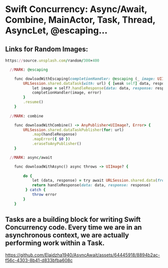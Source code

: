 Swift Concurrency: Async/Await, Combine, MainActor, Task, Thread, AsyncLet, @escaping...
============

Links for Random Images: 
------------------------

```````````````````````ruby
https://source.unsplash.com/random/300×400

```````````````````````
 
```````````````````````ruby
  //MARK: @escaping

    func dowloadWithEscaping(completionHandler: @escaping (_ image: UIImage?, _ error: Error?) -> Void) {
        URLSession.shared.dataTask(with: url) { [weak self] data, response, error in
            let image = self?.handleResponse(data: data, response: response)
            completionHandler(image, error)
        }
        .resume()
    }
 
  //MARK: combine

    func downloadWithCombine() -> AnyPublisher<UIImage?, Error> {
        URLSession.shared.dataTaskPublisher(for: url)
            .map(handleResponse)
            .mapError({ $0 })
            .eraseToAnyPublisher()
    }

  //MARK: async/await

    func downloadWithAsync() async throws -> UIImage? {
        
        do {
            let (data, response) = try await URLSession.shared.data(from: url, delegate: nil)
            return handleResponse(data: data, response: response)
         } catch {
            throw error
        }
    }
```````````````````````

Tasks are a building block for writing Swift Concurrency code. Every time we are in an asynchronous context, we are actually performing work within a Task.
-----------------------------------------------------------------------------------------------------------------------------------------------------------

https://github.com/Elaidzha1940/AsyncAwait/assets/64445918/8894b2ac-f56c-4303-8b41-d833bfba608c

